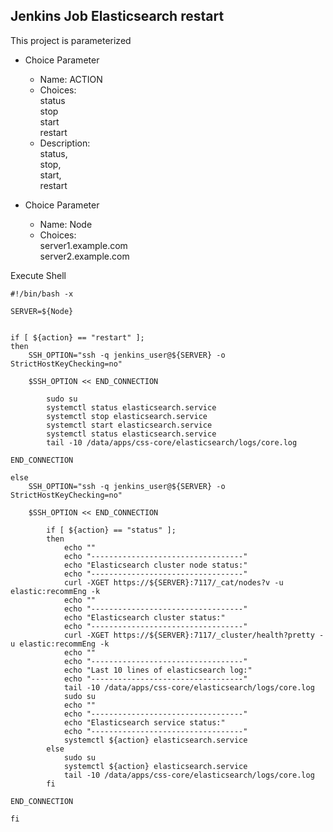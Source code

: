 ## Jenkins Job Elasticsearch restart

This project is parameterized
  - Choice Parameter
    - Name: ACTION
    - Choices:\
        status\
        stop\
        start\
        restart
    - Description:
        <br>status,
        <br>stop,
        <br>start,
        <br>restart

  - Choice Parameter
    - Name: Node
    - Choices:\
        server1.example.com\
        server2.example.com

Execute Shell
```
#!/bin/bash -x

SERVER=${Node}


if [ ${action} == "restart" ];
then
	SSH_OPTION="ssh -q jenkins_user@${SERVER} -o StrictHostKeyChecking=no"

	$SSH_OPTION << END_CONNECTION

    	sudo su
        systemctl status elasticsearch.service
        systemctl stop elasticsearch.service
        systemctl start elasticsearch.service
        systemctl status elasticsearch.service
        tail -10 /data/apps/css-core/elasticsearch/logs/core.log

END_CONNECTION

else
	SSH_OPTION="ssh -q jenkins_user@${SERVER} -o StrictHostKeyChecking=no"

	$SSH_OPTION << END_CONNECTION

        if [ ${action} == "status" ];
        then
            echo ""
            echo "----------------------------------"
        	echo "Elasticsearch cluster node status:"
            echo "----------------------------------"
            curl -XGET https://${SERVER}:7117/_cat/nodes?v -u elastic:recommEng -k
            echo ""
            echo "----------------------------------"
            echo "Elasticsearch cluster status:"
            echo "----------------------------------"
        	curl -XGET https://${SERVER}:7117/_cluster/health?pretty -u elastic:recommEng -k
            echo ""
            echo "----------------------------------"
            echo "Last 10 lines of elasticsearch log:"
            echo "----------------------------------"
            tail -10 /data/apps/css-core/elasticsearch/logs/core.log
        	sudo su
            echo ""
            echo "----------------------------------"
            echo "Elasticsearch service status:"
            echo "----------------------------------"
        	systemctl ${action} elasticsearch.service
        else
            sudo su
        	systemctl ${action} elasticsearch.service
            tail -10 /data/apps/css-core/elasticsearch/logs/core.log
        fi

END_CONNECTION

fi

```
